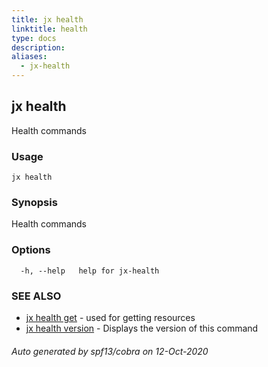 ```yaml
---
title: jx health
linktitle: health
type: docs
description: 
aliases:
  - jx-health
---
```


## jx health

Health commands

### Usage

```
jx health
```

### Synopsis

Health commands

### Options

```
  -h, --help   help for jx-health
```

### SEE ALSO

* [jx health get](jx-health_get)	 - used for getting resources
* [jx health version](jx-health_version)	 - Displays the version of this command

###### Auto generated by spf13/cobra on 12-Oct-2020

